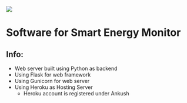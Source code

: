 <img src="https://github.com/ee209-2020class/ee209-2020class.github.io/blob/master/ExtraInfo/logo.png">

# Software for Smart Energy Monitor

## Info:

- Web server built using Python as backend
- Using Flask for web framework
- Using Gunicorn for web server
- Using Heroku as Hosting Server
	- Heroku account is registered under Ankush



